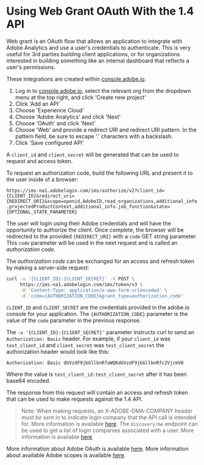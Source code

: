 # Using Web Grant OAuth With the 1.4 API
Web grant is an OAuth flow that allows an application to integrate with Adobe Analytics and use a user's credentials to authenticate. This is very useful for 3rd parties building client applications, or for organizations interested in building something like an internal dashboard that reflects a user's permissions.

These integrations are created within [console.adobe.io](console.adobe.io).

1. Log in to [console.adobe.io](console.adobe.io), select the relevant org from the dropdown menu at the top right, and click 'Create new project'
2. Click 'Add an API'
3. Choose 'Experience Cloud'
4. Choose 'Adobe Analytics' and click 'Next'
5. Choose 'OAuth' and click 'Next'
6. Choose 'Web' and provide a redirect URI and redirect URI pattern. In the pattern field, be sure to escape '.' characters with a backslash.
7. Click 'Save configured API'

A `client_id` and `client_secret` will be generated that can be used to request and access token.

To request an authorization code, build the following URL and present it to the user inside of a browser:

```https://ims-na1.adobelogin.com/ims/authorize/v2?client_id={CLIENT_ID}&redirect_uri={REDIRECT_URI}&scope=openid,AdobeID,read_organizations,additional_info.projectedProductContext,additional_info.job_function&state={OPTIONAL_STATE_PARAMETER}```

The user will login using their Adobe credentials and will have the opportunity to authorize the client. Once complete, the browser will be redirected to the provided `{REDIRECT_URI}` with a `code` GET string parameter. This `code` parameter will be used in the next request and is called an _authorization code_.

The _authorization code_ can be exchanged for an access and refresh token by making a server-side request:

```sh
curl -u '{CLIENT_ID}:{CLIENT_SECRET}' -X POST \
     https://ims-na1.adobelogin.com/ims/token/v3 \
     -H 'Content-Type: application/x-www-form-urlencoded' \
     -d 'code={AUTHORIZATION_CODE}&grant_type=authorization_code'
```

`CLIENT_ID` and `CLIENT_SECRET` are the credentials provided in the adobe.io console for your application. The `{AUTHORIZATION_CODE}` parameter is the value of the `code` parameter in the previous response.

The `-u '{CLIENT_ID}:{CLIENT_SECRET}'` parameter instructs curl to send an `Authorization: Basic` header. For example, if your `client_id` was `test_client_id` and `client_secret` was `test_client_secret` the authorization header would look like this:

```
Authorization: Basic dGVzdF9jbGllbnRfaWQ6dGVzdF9jbGllbnRfc2VjcmV0
```

Where the value is `test_client_id:test_client_secret` after it has been base64 encoded.


The response from this request will contain an access and refresh token that can be used to make requests against the 1.4 API.

> Note: When making requests, an X-ADOBE-DMA-COMPANY header _must be sent in_ to indicate login company that the API call is intended for. More information is available [here](authentication/auth_company.md). The `discovery/me` endpoint can be used to get a list of login companies associated with a user. More information is available [here](https://www.adobe.io/apis/experiencecloud/analytics/docs.html#!AdobeDocs/analytics-2.0-apis/master/discovery.md).

More information about Adobe OAuth is available [here](https://www.adobe.io/authentication/auth-methods.html#!AdobeDocs/adobeio-auth/master/OAuth/OAuth.md). More information about available Adobe scopes is available [here](https://www.adobe.io/authentication/auth-methods.html#!AdobeDocs/adobeio-auth/master/OAuth/Scopes.md).
